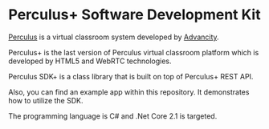 Perculus+ Software Development Kit
==================================
<a href="http://www.perculus.com" target="_blank">Perculus</a> is a virtual classroom system developed by <a href="http://www.advancity.com.tr" target="_blank">Advancity</a>.

Perculus+ is the last version of Perculus virtual classroom platform which is developed by HTML5 and WebRTC technologies.

Perculus SDK+ is a class library that is built on top of Perculus+ REST API.

Also, you can find an example app within this repository. It demonstrates how to utilize the SDK.

The programming language is C# and .Net Core 2.1 is targeted.
